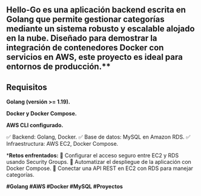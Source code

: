 ## Hello-Go es una aplicación backend escrita en Golang que permite gestionar categorías mediante un sistema robusto y escalable alojado en la nube. Diseñado para demostrar la integración de contenedores Docker con servicios en AWS, este proyecto es ideal para entornos de producción.**

## Requisitos

**Golang (versión >= 1.19).**

**Docker y Docker Compose.**

**AWS CLI configurado.**


✅ Backend: Golang, Docker.
✅ Base de datos: MySQL en Amazon RDS.
✅ Infraestructura: AWS EC2, Docker Compose.

***Retos enfrentados:**
🔹 Configurar el acceso seguro entre EC2 y RDS usando Security Groups.
🔹 Automatizar el despliegue de la aplicación con Docker Compose.
🔹 Conectar una API REST en EC2 con RDS para manejar categorías. 


**#Golang #AWS #Docker #MySQL #Proyectos**